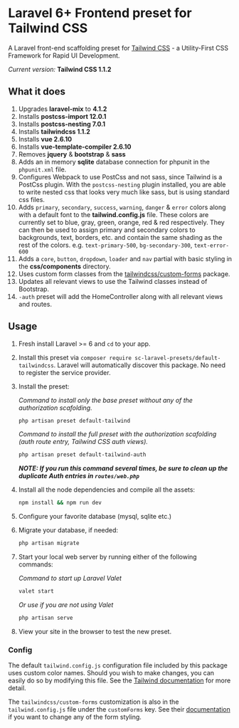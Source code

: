 # Laravel 6+ Frontend preset for Tailwind CSS

A Laravel front-end scaffolding preset for [Tailwind CSS](https://tailwindcss.com) - a Utility-First CSS Framework for Rapid UI Development.

*Current version:* **Tailwind CSS 1.1.2**

## What it does

1. Upgrades **laravel-mix** to **4.1.2**
1. Installs **postcss-import 12.0.1**
1. Installs **postcss-nesting 7.0.1**
1. Installs **tailwindcss 1.1.2**
1. Installs **vue 2.6.10**
1. Installs **vue-template-compiler 2.6.10**
1. Removes **jquery** & **bootstrap** & **sass**
1. Adds an in memory **sqlite** database connection for phpunit in the `phpunit.xml` file.
1. Configures Webpack to use PostCss and not sass, since Tailwind is a PostCss plugin. With the `postcss-nesting` plugin installed, you are able to write nested css that looks very much like sass, but is using standard css files.
1. Adds `primary`, `secondary`, `success`, `warning`, `danger` & `error` colors along with a default font to the **tailwind.config.js** file. These colors are currently set to blue, gray, green, orange, red & red respectively. They can then be used to assign primary and secondary colors to backgrounds, text, borders, etc. and contain the same shading as the rest of the colors. e.g. `text-primary-500`, `bg-secondary-300`, `text-error-600`
1. Adds a `core`, `button`, `dropdown`, `loader` and `nav` partial with basic styling in the **css/components** directory.
1. Uses custom form classes from the [tailwindcss/custom-forms](https://github.com/tailwindcss/custom-forms) package.
1. Updates all relevant views to use the Tailwind classes instead of Bootstrap.
1. `-auth` preset will add the HomeController along with all relevant views and routes.


## Usage

1. Fresh install Laravel >= 6 and `cd` to your app.
1. Install this preset via `composer require sc-laravel-presets/default-tailwindcss`. Laravel will automatically discover this package. No need to register the service provider.
1. Install the preset:

    *Command to install only the base preset without any of the authorization scafolding.*
    ```bash
    php artisan preset default-tailwind
    ```
    *Command to install the full preset with the authorization scafolding (auth route entry, Tailwind CSS auth views).*
    ```bash
    php artisan preset default-tailwind-auth
    ```
    ***NOTE: If you run this command several times, be sure to clean up the duplicate Auth entries in `routes/web.php`***
1. Install all the node dependencies and compile all the assets:
    ```bash
    npm install && npm run dev
    ``` 
1. Configure your favorite database (mysql, sqlite etc.)
1. Migrate your database, if needed:
    ```bash
    php artisan migrate
    ```
1. Start your local web server by running either of the following commands:

    *Command to start up Laravel Valet*
    ```bash
    valet start
    ```
    *Or use if you are not using Valet*
    ```bash
    php artisan serve
    ```
1. View your site in the browser to test the new preset.

### Config

The default `tailwind.config.js` configuration file included by this package uses custom color names. Should you wish to make changes, you can easily do so by modifying this file. See the [Tailwind documentation](https://tailwindcss.com/docs/configuration) for more detail.

The `tailwindcss/custom-forms` customization is also in the `tailwind.config.js` file under the `customForms` key. See their [documentation](https://tailwindcss-custom-forms.netlify.com/) if you want to change any of the form styling.
